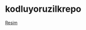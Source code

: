 # kodluyoruzilkrepo

[Resim](https://raw.githubusercontent.com/Kodluyoruz/taskforce/main/git/odev1/figures/markdown.png)